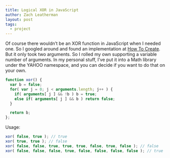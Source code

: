 ```yaml
---
title: Logical XOR in JavaScript
author: Zach Leatherman
layout: post
tags:
  - project
---
```


Of course there wouldn’t be an XOR function in JavaScript when I needed one. So I googled around and found an implementation at [How To Create][1]. But it only took two arguments. So I rolled my own supporting a variable number of arguments. In my personal stuff, I’ve put it into a Math library under the YAHOO namespace, and you can decide if you want to do that on your own.

 [1]: http://www.howtocreate.co.uk/xor.html

``` js
function xor() {
  var b = false;
  for( var j = 0; j < arguments.length; j++ ) {
    if( arguments[ j ] && !b ) b = true;
    else if( arguments[ j ] && b ) return false;
  }

  return b;
};
```

Usage:

``` js
xor( false, true ); // true
xor( true, true ); // false
xor( false, false, true, true, true, false, true, false ); // false
xor( false, false, false, true, false, false, false, false ); // true
```
